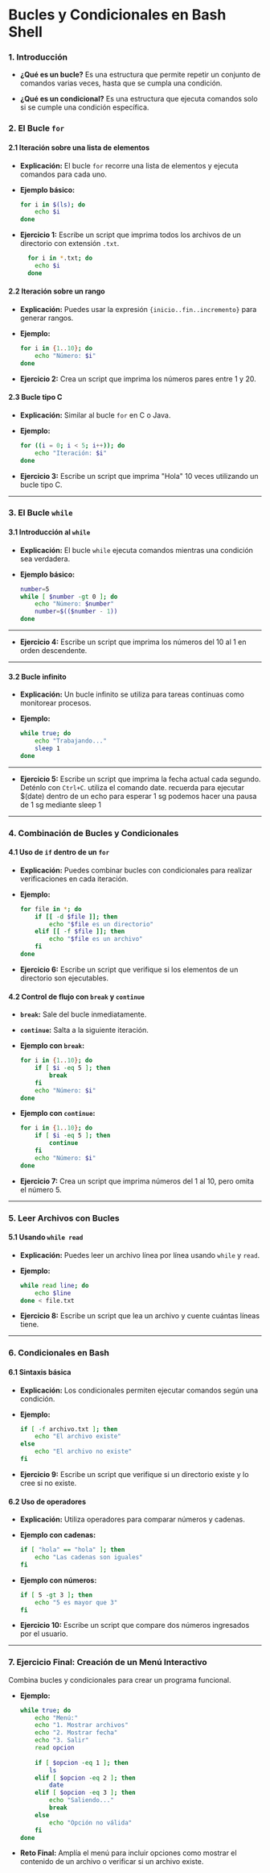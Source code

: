 # Bucles y Condicionales en Bash Shell

### **1. Introducción**

- **¿Qué es un bucle?**
  Es una estructura que permite repetir un conjunto de comandos varias veces, hasta que se cumpla una condición.
  
- **¿Qué es un condicional?**
  Es una estructura que ejecuta comandos solo si se cumple una condición específica.


### **2. El Bucle `for`**
#### **2.1 Iteración sobre una lista de elementos**
- **Explicación:**
  El bucle `for` recorre una lista de elementos y ejecuta comandos para cada uno.

- **Ejemplo básico:**
  ```bash
  for i in $(ls); do
      echo $i
  done
  ```

- **Ejercicio 1:**
  Escribe un script que imprima todos los archivos de un directorio con extensión `.txt`.
  ```bash
    for i in *.txt; do
      echo $i 
    done
  ```

#### **2.2 Iteración sobre un rango**
- **Explicación:**
  Puedes usar la expresión `{inicio..fin..incremento}` para generar rangos.

- **Ejemplo:**
  ```bash
  for i in {1..10}; do
      echo "Número: $i"
  done
  ```

- **Ejercicio 2:**
  Crea un script que imprima los números pares entre 1 y 20.

#### **2.3 Bucle tipo C**
- **Explicación:**
  Similar al bucle `for` en C o Java.

- **Ejemplo:**
  ```bash
  for ((i = 0; i < 5; i++)); do
      echo "Iteración: $i"
  done
  ```

- **Ejercicio 3:**
  Escribe un script que imprima "Hola" 10 veces utilizando un bucle tipo C.

---

### **3. El Bucle `while`**
#### **3.1 Introducción al `while`**
- **Explicación:**
  El bucle `while` ejecuta comandos mientras una condición sea verdadera.

- **Ejemplo básico:**
  ```bash
  number=5
  while [ $number -gt 0 ]; do
      echo "Número: $number"
      number=$(($number - 1))
  done
  ```
---
- **Ejercicio 4:**
  Escribe un script que imprima los números del 10 al 1 en orden descendente.
---

#### **3.2 Bucle infinito**
- **Explicación:**
  Un bucle infinito se utiliza para tareas continuas como monitorear procesos.

- **Ejemplo:**
  ```bash
  while true; do
      echo "Trabajando..."
      sleep 1
  done
  ```
---
- **Ejercicio 5:**
  Escribe un script que imprima la fecha actual cada segundo. Deténlo con `Ctrl+C`.
  utiliza el comando date. recuerda para ejecutar $(date) dentro de un echo
  para esperar 1 sg podemos hacer una pausa de 1 sg mediante sleep 1

---

### **4. Combinación de Bucles y Condicionales**
#### **4.1 Uso de `if` dentro de un `for`**
- **Explicación:**
  Puedes combinar bucles con condicionales para realizar verificaciones en cada iteración.

- **Ejemplo:**
  ```bash
  for file in *; do
      if [[ -d $file ]]; then
          echo "$file es un directorio"
      elif [[ -f $file ]]; then
          echo "$file es un archivo"
      fi
  done
  ```

- **Ejercicio 6:**
  Escribe un script que verifique si los elementos de un directorio son ejecutables.

#### **4.2 Control de flujo con `break` y `continue`**
- **`break`:** Sale del bucle inmediatamente.
- **`continue`:** Salta a la siguiente iteración.

- **Ejemplo con `break`:**
  ```bash
  for i in {1..10}; do
      if [ $i -eq 5 ]; then
          break
      fi
      echo "Número: $i"
  done
  ```

- **Ejemplo con `continue`:**
  ```bash
  for i in {1..10}; do
      if [ $i -eq 5 ]; then
          continue
      fi
      echo "Número: $i"
  done
  ```

- **Ejercicio 7:**
  Crea un script que imprima números del 1 al 10, pero omita el número 5.

---

### **5. Leer Archivos con Bucles**
#### **5.1 Usando `while read`**
- **Explicación:**
  Puedes leer un archivo línea por línea usando `while` y `read`.

- **Ejemplo:**
  ```bash
  while read line; do
      echo $line
  done < file.txt
  ```

- **Ejercicio 8:**
  Escribe un script que lea un archivo y cuente cuántas líneas tiene.

---

### **6. Condicionales en Bash**
#### **6.1 Sintaxis básica**
- **Explicación:**
  Los condicionales permiten ejecutar comandos según una condición.

- **Ejemplo:**
  ```bash
  if [ -f archivo.txt ]; then
      echo "El archivo existe"
  else
      echo "El archivo no existe"
  fi
  ```

- **Ejercicio 9:**
  Escribe un script que verifique si un directorio existe y lo cree si no existe.

#### **6.2 Uso de operadores**
- **Explicación:**
  Utiliza operadores para comparar números y cadenas.

- **Ejemplo con cadenas:**
  ```bash
  if [ "hola" == "hola" ]; then
      echo "Las cadenas son iguales"
  fi
  ```

- **Ejemplo con números:**
  ```bash
  if [ 5 -gt 3 ]; then
      echo "5 es mayor que 3"
  fi
  ```

- **Ejercicio 10:**
  Escribe un script que compare dos números ingresados por el usuario.

---

### **7. Ejercicio Final: Creación de un Menú Interactivo**
 Combina bucles y condicionales para crear un programa funcional.

- **Ejemplo:**
  ```bash
  while true; do
      echo "Menú:"
      echo "1. Mostrar archivos"
      echo "2. Mostrar fecha"
      echo "3. Salir"
      read opcion
      
      if [ $opcion -eq 1 ]; then
          ls
      elif [ $opcion -eq 2 ]; then
          date
      elif [ $opcion -eq 3 ]; then
          echo "Saliendo..."
          break
      else
          echo "Opción no válida"
      fi
  done
  ```

- **Reto Final:**
  Amplía el menú para incluir opciones como mostrar el contenido de un archivo o verificar si un archivo existe.
